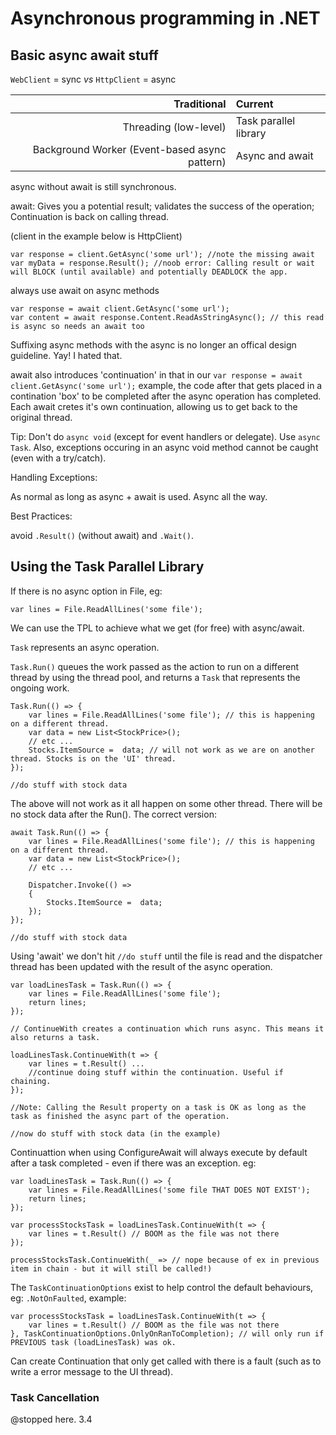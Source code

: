 # Asynchronous programming in .NET

## Basic async await stuff

`WebClient` = sync _vs_ `HttpClient` = async

| Traditional                                        | Current   | 
| -------------:                                      |:-------------| 
| Threading (low-level)                              | Task parallel library | 
| Background Worker (Event-based async pattern)      | Async and await      | 



async without await is still synchronous.

await: Gives you a potential result; validates the success of the operation; Continuation is back on calling thread.

(client in the example below is HttpClient)

```
var response = client.GetAsync('some url'); //note the missing await
var myData = response.Result(); //noob error: Calling result or wait will BLOCK (until available) and potentially DEADLOCK the app.
```

always use await on async methods
```
var response = await client.GetAsync('some url');
var content = await response.Content.ReadAsStringAsync(); // this read is async so needs an await too
```

Suffixing async methods with the async is no longer an offical design guideline. Yay! I hated that.


await also introduces 'continuation' in that in our `var response = await client.GetAsync('some url');` example, the code after that gets placed in a contination 'box' to be completed after the async operation has completed.
Each await cretes it's own continuation, allowing us to get back to the original thread.


Tip: Don't do `async void` (except for event handlers or delegate). Use `async Task`. Also, exceptions occuring in an async void method cannot be caught (even with a try/catch).

Handling Exceptions:

As normal as long as async + await is used. Async all the way.

Best Practices:

avoid `.Result()` (without await) and `.Wait()`.

## Using the Task Parallel Library

If there is no async option in File, eg:
```
var lines = File.ReadAllLines('some file');
```

We can use the TPL to achieve what we get (for free) with async/await.

`Task` represents an async operation.

`Task.Run()` queues the work passed as the action to run on a different thread by using the thread pool, and returns a `Task` that represents the ongoing work.


```
Task.Run(() => {
    var lines = File.ReadAllLines('some file'); // this is happening on a different thread.
    var data = new List<StockPrice>();
    // etc ...
    Stocks.ItemSource =  data; // will not work as we are on another thread. Stocks is on the 'UI' thread.
});

//do stuff with stock data
```

The above will not work as it all happen on some other thread. There will be no stock data after the Run(). The correct version:

```
await Task.Run(() => {
    var lines = File.ReadAllLines('some file'); // this is happening on a different thread.
    var data = new List<StockPrice>();
    // etc ...

    Dispatcher.Invoke(() => 
    {
        Stocks.ItemSource =  data;
    });     
});

//do stuff with stock data
```

Using 'await' we don't hit `//do stuff` until the file is read and the dispatcher thread has been updated with the result of the async operation.


```
var loadLinesTask = Task.Run(() => {
    var lines = File.ReadAllLines('some file'); 
    return lines;  
});

// ContinueWith creates a continuation which runs async. This means it also returns a task.

loadLinesTask.ContinueWith(t => {
    var lines = t.Result() ... 
    //continue doing stuff within the continuation. Useful if chaining.
});

//Note: Calling the Result property on a task is OK as long as the task as finished the async part of the operation.

//now do stuff with stock data (in the example)
```

Continuattion when using ConfigureAwait will always execute by default after a task completed - even if there was an exception. eg:

```
var loadLinesTask = Task.Run(() => {
    var lines = File.ReadAllLines('some file THAT DOES NOT EXIST'); 
    return lines;  
});

var processStocksTask = loadLinesTask.ContinueWith(t => {
    var lines = t.Result() // BOOM as the file was not there 
});

processStocksTask.ContinueWith(_ => // nope because of ex in previous item in chain - but it will still be called!)
```

The `TaskContinuationOptions` exist to help control the default behaviours, eg: `.NotOnFaulted`, example:

```
var processStocksTask = loadLinesTask.ContinueWith(t => {
    var lines = t.Result() // BOOM as the file was not there 
}, TaskContinuationOptions.OnlyOnRanToCompletion); // will only run if PREVIOUS task (loadLinesTask) was ok.
```

Can create Continuation that only get called with there is a fault (such as to write a error message to the UI thread).


### Task Cancellation
@stopped here. 3.4
